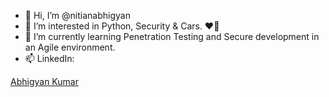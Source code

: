 - 👋 Hi, I’m @nitianabhigyan
- 👀 I’m interested in Python, Security & Cars. ❤️🤩
- 🌱 I’m currently learning Penetration Testing and Secure development in an Agile environment. 
- 📫 LinkedIn:
<div class="badge-base LI-profile-badge" data-locale="en_US" data-size="large" data-theme="dark" data-type="VERTICAL" data-vanity="abhigyan-kumar-nitn" data-version="v1"><a class="badge-base__link LI-simple-link" href="https://in.linkedin.com/in/abhigyan-kumar-nitn?trk=profile-badge">Abhigyan Kumar</a></div>
<!---
nitianabhigyan/nitianabhigyan is a ✨ special ✨ repository because its `README.md` (this file) appears on your GitHub profile.
You can click the Preview link to take a look at your changes.--->
